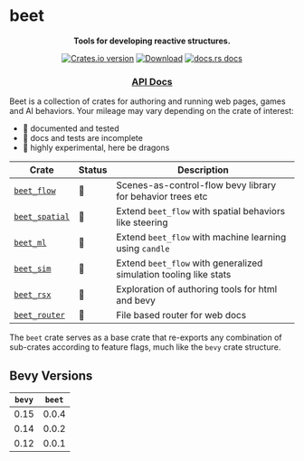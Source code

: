 # beet

<div align="center">
  <p>
    <strong>Tools for developing reactive structures.</strong>
  </p>
  <p>
    <a href="https://crates.io/crates/beet"><img src="https://img.shields.io/crates/v/beet.svg?style=flat-square" alt="Crates.io version" /></a>
    <a href="https://crates.io/crates/beet"><img src="https://img.shields.io/crates/d/beet.svg?style=flat-square" alt="Download" /></a>
    <a href="https://docs.rs/beet"><img src="https://img.shields.io/badge/docs-latest-blue.svg?style=flat-square" alt="docs.rs docs" /></a>
  </p>
  <h3>
    <!-- <a href="https://docs.rs/beet">Guidebook</a> -->
    <!-- <span> | </span> -->
    <a href="https://docs.rs/beet">API Docs</a>
    <!-- <span> | </span>
    <a href="https://mrchantey.github.io/beet/other/contributing.html">Contributing</a> -->
  </h3>
</div>

Beet is a collection of crates for authoring and running web pages, games and AI behaviors. Your mileage may vary depending on the crate of interest:

- 🦢 documented and tested
- 🐣 docs and tests are incomplete
- 🐉 highly experimental, here be dragons

| Crate                                            | Status | Description                                                       |
| ------------------------------------------------ | ------ | ----------------------------------------------------------------- |
| [`beet_flow`](crates/beet_flow/Cargo.toml)       | 🦢      | Scenes-as-control-flow bevy library for behavior trees etc        |
| [`beet_spatial`](crates/beet_spatial/Cargo.toml) | 🐣      | Extend `beet_flow` with spatial behaviors like steering           |
| [`beet_ml`](crates/beet_ml/Cargo.toml)           | 🐉      | Extend `beet_flow` with machine learning using `candle`           |
| [`beet_sim`](crates/beet_sim/Cargo.toml)         | 🐉      | Extend `beet_flow` with generalized simulation tooling like stats |
| [`beet_rsx`](crates/beet_rsx/Cargo.toml)         | 🐉      | Exploration of authoring tools for html and bevy                  |
| [`beet_router`](crates/beet_router/Cargo.toml)   | 🐉      | File based router for web docs                                    |

The `beet` crate serves as a base crate that re-exports any combination of sub-crates according to feature flags, much like the `bevy` crate structure.

## Bevy Versions

| `bevy` | `beet` |
| ------ | ------ |
| 0.15   | 0.0.4  |
| 0.14   | 0.0.2  |
| 0.12   | 0.0.1  |